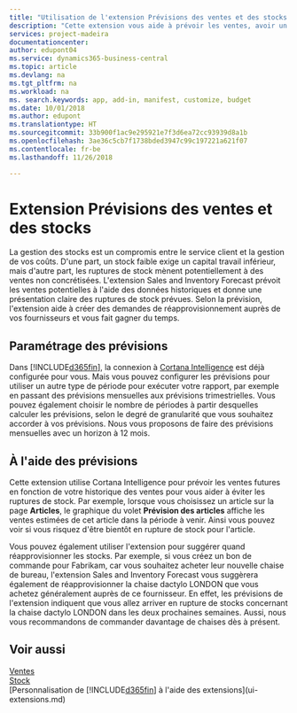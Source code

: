 ```yaml
---
title: "Utilisation de l'extension Prévisions des ventes et des stocks pour gérer le stock | Microsoft Docs"
description: "Cette extension vous aide à prévoir les ventes, avoir un aperçu clair des ruptures de stock prévues, et même de vous aider à créer des demandes de réapprovisionnement aux fournisseurs."
services: project-madeira
documentationcenter: 
author: edupont04
ms.service: dynamics365-business-central
ms.topic: article
ms.devlang: na
ms.tgt_pltfrm: na
ms.workload: na
ms. search.keywords: app, add-in, manifest, customize, budget
ms.date: 10/01/2018
ms.author: edupont
ms.translationtype: HT
ms.sourcegitcommit: 33b900f1ac9e295921e7f3d6ea72cc93939d8a1b
ms.openlocfilehash: 3ae36c5cb7f1738bded3947c99c197221a621f07
ms.contentlocale: fr-be
ms.lasthandoff: 11/26/2018

---
```

# <a name="the-sales-and-inventory-forecast-extension"></a>Extension Prévisions des ventes et des stocks
La gestion des stocks est un compromis entre le service client et la gestion de vos coûts. D'une part, un stock faible exige un capital travail inférieur, mais d'autre part, les ruptures de stock mènent potentiellement à des ventes non concrétisées. L'extension Sales and Inventory Forecast prévoit les ventes potentielles à l'aide des données historiques et donne une présentation claire des ruptures de stock prévues. Selon la prévision, l'extension aide à créer des demandes de réapprovisionnement auprès de vos fournisseurs et vous fait gagner du temps.  

## <a name="setting-up-forecasting"></a>Paramétrage des prévisions
Dans [!INCLUDE[d365fin](includes/d365fin_md.md)], la connexion à [Cortana Intelligence](https://www.microsoft.com/en-us/cloud-platform/what-is-cortana-intelligence-suite) est déjà configurée pour vous. Mais vous pouvez configurer les prévisions pour utiliser un autre type de période pour exécuter votre rapport, par exemple en passant des prévisions mensuelles aux prévisions trimestrielles. Vous pouvez également choisir le nombre de périodes à partir desquelles calculer les prévisions, selon le degré de granularité que vous souhaitez accorder à vos prévisions. Nous vous proposons de faire des prévisions mensuelles avec un horizon à 12 mois.  

## <a name="using-the-forecasts"></a>À l'aide des prévisions
Cette extension utilise Cortana Intelligence pour prévoir les ventes futures en fonction de votre historique des ventes pour vous aider à éviter les ruptures de stock. Par exemple, lorsque vous choisissez un article sur la page **Articles**, le graphique du volet **Prévision des articles** affiche les ventes estimées de cet article dans la période à venir. Ainsi vous pouvez voir si vous risquez d'être bientôt en rupture de stock pour l'article.  

Vous pouvez également utiliser l'extension pour suggérer quand réapprovisionner les stocks. Par exemple, si vous créez un bon de commande pour Fabrikam, car vous souhaitez acheter leur nouvelle chaise de bureau, l'extension Sales and Inventory Forecast vous suggèrera également de réapprovisionner la chaise dactylo LONDON que vous achetez généralement auprès de ce fournisseur. En effet, les prévisions de l'extension indiquent que vous allez arriver en rupture de stocks concernant la chaise dactylo LONDON dans les deux prochaines semaines. Aussi, nous vous recommandons de commander davantage de chaises dès à présent.  

## <a name="see-also"></a>Voir aussi
[Ventes](sales-manage-sales.md)  
[Stock](inventory-manage-inventory.md)  
[Personnalisation de [!INCLUDE[d365fin](includes/d365fin_md.md)] à l'aide des extensions](ui-extensions.md)  

